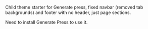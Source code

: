 Child theme starter for Generate press, fixed navbar (removed tab backgrounds) and footer with no header, just page sections.

Need to install Generate Press to use it.
